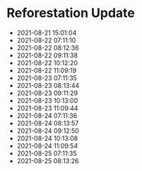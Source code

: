 # Reforestation Update

- 2021-08-21 15:01:04
- 2021-08-22 07:11:10
- 2021-08-22 08:12:36
- 2021-08-22 09:11:38
- 2021-08-22 10:12:20
- 2021-08-22 11:09:19
- 2021-08-23 07:11:35
- 2021-08-23 08:13:44
- 2021-08-23 09:11:29
- 2021-08-23 10:13:00
- 2021-08-23 11:09:44
- 2021-08-24 07:11:36
- 2021-08-24 08:13:57
- 2021-08-24 09:12:50
- 2021-08-24 10:13:08
- 2021-08-24 11:09:54
- 2021-08-25 07:11:35
- 2021-08-25 08:13:26
